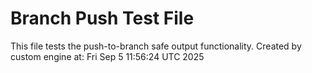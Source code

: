 # Branch Push Test File
This file tests the push-to-branch safe output functionality.
Created by custom engine at: Fri Sep  5 11:56:24 UTC 2025
